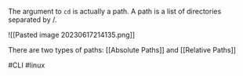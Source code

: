 The argument to `cd` is actually a path. A path is a list of directories separated by /. 

![[Pasted image 20230617214135.png]]

There are two types of paths: [[Absolute Paths]] and [[Relative Paths]] 

#CLI #linux 